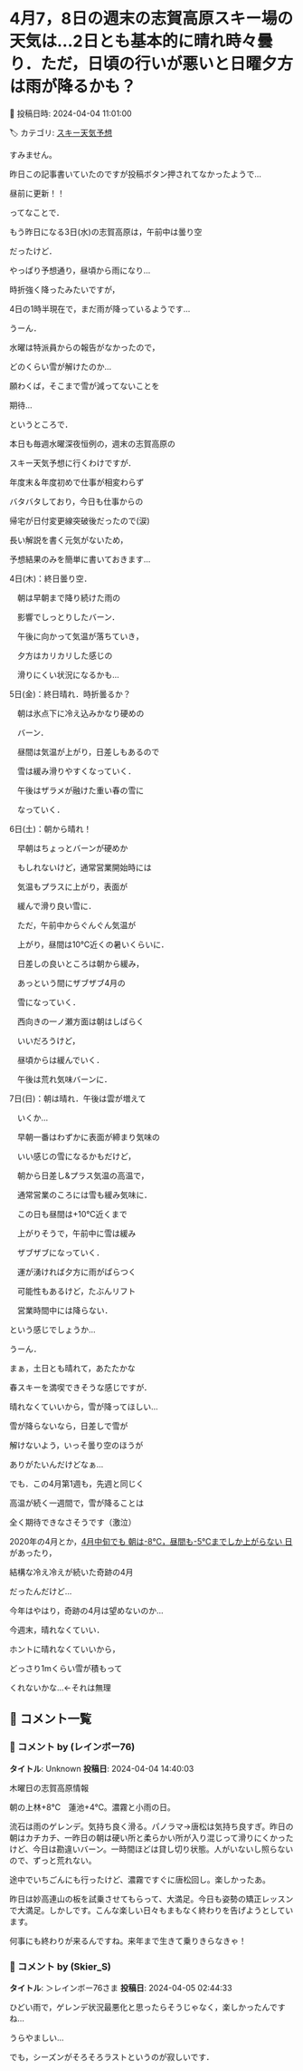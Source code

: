 # 4月7，8日の週末の志賀高原スキー場の天気は…2日とも基本的に晴れ時々曇り．ただ，日頃の行いが悪いと日曜夕方は雨が降るかも？

📅 投稿日時: 2024-04-04 11:01:00

🏷️ カテゴリ: [スキー天気予想](c6554f5c3c106093b511a8daae23757e8.md)

すみません。


昨日この記事書いていたのですが投稿ボタン押されてなかったようで…


昼前に更新！！





ってなことで．


もう昨日になる3日(水)の志賀高原は，午前中は曇り空


だったけど．


やっぱり予想通り，昼頃から雨になり…


時折強く降ったみたいですが，





4日の1時半現在で，まだ雨が降っているようです…


うーん．


水曜は特派員からの報告がなかったので，


どのくらい雪が解けたのか…


願わくば，そこまで雪が減ってないことを


期待…





というところで．


本日も毎週水曜深夜恒例の，週末の志賀高原の


スキー天気予想に行くわけですが．





年度末＆年度初めで仕事が相変わらず


バタバタしており，今日も仕事からの


帰宅が日付変更線突破後だったので(涙)





長い解説を書く元気がないため，


予想結果のみを簡単に書いておきます…





4日(木)：終日曇り空．


　朝は早朝まで降り続けた雨の


　影響でしっとりしたバーン．


　午後に向かって気温が落ちていき，


　夕方はカリカリした感じの


　滑りにくい状況になるかも…





5日(金)：終日晴れ．時折曇るか？


　朝は氷点下に冷え込みかなり硬めの


　バーン．


　昼間は気温が上がり，日差しもあるので


　雪は緩み滑りやすくなっていく．


　午後はザラメが融けた重い春の雪に


　なっていく．





6日(土)：朝から晴れ！


　早朝はちょっとバーンが硬めか


　もしれないけど，通常営業開始時には


　気温もプラスに上がり，表面が


　緩んで滑り良い雪に．


　ただ，午前中からぐんぐん気温が


　上がり，昼間は10℃近くの暑いくらいに．


　日差しの良いところは朝から緩み，


　あっという間にザブザブ4月の


　雪になっていく．


　西向きの一ノ瀬方面は朝はしばらく


　いいだろうけど，


　昼頃からは緩んでいく．


　午後は荒れ気味バーンに．





7日(日)：朝は晴れ．午後は雲が増えて


　いくか…


　早朝一番はわずかに表面が締まり気味の


　いい感じの雪になるかもだけど，


　朝から日差し&プラス気温の高温で，


　通常営業のころには雪も緩み気味に．


　この日も昼間は+10℃近くまで


　上がりそうで，午前中に雪は緩み


　ザブザブになっていく．


　運が湧ければ夕方に雨がぱらつく


　可能性もあるけど，たぶんリフト


　営業時間中には降らない．





という感じでしょうか…


うーん．


まぁ，土日とも晴れて，あたたかな


春スキーを満喫できそうな感じですが．





晴れなくていいから，雪が降ってほしい…


雪が降らないなら，日差しで雪が


解けないよう，いっそ曇り空のほうが


ありがたいんだけどなぁ…





でも．この4月第1週も，先週と同じく


高温が続く一週間で，雪が降ることは


全く期待できなさそうです（激泣）





2020年の4月とか，[4月中旬でも
朝は-8℃，昼間も-5℃までしか上がらない
日](eaa0901ff997e883c5c5ffce7a0284d4c.md)があったり，


結構な冷え冷えが続いた奇跡の4月


だったんだけど…


今年はやはり，奇跡の4月は望めないのか…





今週末，晴れなくていい．


ホントに晴れなくていいから，


どっさり1mくらい雪が積もって


くれないかな…←それは無理

## 💬 コメント一覧

### 💬 コメント by (レインボー76)
**タイトル**: Unknown
**投稿日**: 2024-04-04 14:40:03

木曜日の志賀高原情報

朝の上林+8℃　蓮池+4℃。濃霧と小雨の日。

流石は雨のゲレンデ。気持ち良く滑る。パノラマ→唐松は気持ち良すぎ。昨日の朝はカチカチ、一昨日の朝は硬い所と柔らかい所が入り混じって滑りにくかったけど、今日は勘違いバーン。一時間ほどは貸し切り状態。人がいないし照らないので、ずっと荒れない。

途中でいちごんにも行ったけど、濃霧ですぐに唐松回し。楽しかったあ。

昨日は妙高連山の板を試乗させてもらって、大満足。今日も姿勢の矯正レッスンで大満足。しかしです。こんな楽しい日々もまもなく終わりを告げようとしています。

何事にも終わりが来るんですね。来年まで生きて乗りきらなきゃ！

### 💬 コメント by (Skier_S)
**タイトル**: ＞レインボー76さま
**投稿日**: 2024-04-05 02:44:33

ひどい雨で，ゲレンデ状況最悪化と思ったらそうじゃなく，楽しかったんですね…

うらやましい…

でも，シーズンがそろそろラストというのが寂しいです．

